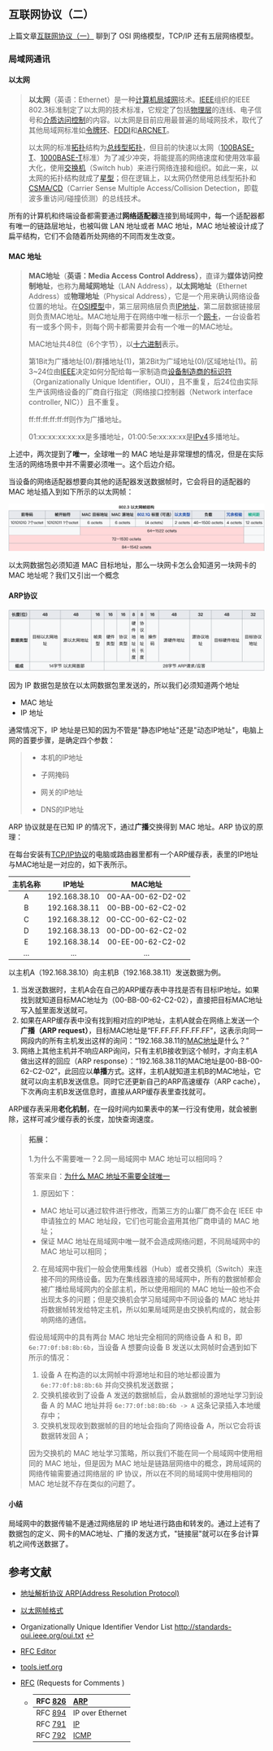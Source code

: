 ## 互联网协议（二）

上篇文章[互联网协议（一）](./2018-7-23-互联网协议1.md) 聊到了  OSI 网络模型，TCP/IP 还有五层网络模型。

### 局域网通讯

#### 以太网

> **以太网**（英语：Ethernet）是一种[计算机](https://zh.wikipedia.org/wiki/计算机)[局域网](https://zh.wikipedia.org/wiki/局域网)技术。[IEEE](https://zh.wikipedia.org/wiki/IEEE)组织的IEEE 802.3标准制定了以太网的技术标准，它规定了包括[物理层](https://zh.wikipedia.org/wiki/OSI模型)的连线、电子信号和[介质访问控制](https://zh.wikipedia.org/wiki/介质访问控制)的内容。以太网是目前应用最普遍的局域网技术，取代了其他局域网标准如[令牌环](https://zh.wikipedia.org/wiki/令牌环)、[FDDI](https://zh.wikipedia.org/wiki/FDDI)和[ARCNET](https://zh.wikipedia.org/w/index.php?title=ARCNET&action=edit&redlink=1)。
>
> 以太网的标准[拓扑](https://zh.wikipedia.org/wiki/網絡拓撲)结构为[总线型拓扑](https://zh.wikipedia.org/wiki/匯流排拓撲)，但目前的快速以太网（[100BASE-T](https://zh.wikipedia.org/w/index.php?title=100BASE-T&action=edit&redlink=1)、[1000BASE-T](https://zh.wikipedia.org/wiki/1000BASE-T)标准）为了减少冲突，将能提高的网络速度和使用效率最大化，使用[交换机](https://zh.wikipedia.org/wiki/網路交換器)（Switch hub）来进行网络连接和组织。如此一来，以太网的拓扑结构就成了[星型](https://zh.wikipedia.org/wiki/星型网)；但在逻辑上，以太网仍然使用总线型拓扑和[CSMA/CD](https://zh.wikipedia.org/wiki/CSMA/CD)（Carrier Sense Multiple Access/Collision Detection，即载波多重访问/碰撞侦测）的总线技术。

所有的计算机和终端设备都需要通过**网络适配器**连接到局域网中，每一个适配器都有唯一的链路层地址，也被叫做 LAN 地址或者 MAC 地址，MAC 地址被设计成了扁平结构，它们不会随着所处网络的不同而发生改变。

#### MAC 地址

> **MAC地址**（**英语：Media Access Control Address）**，直译为**媒体访问控制地址**，也称为**局域网地址**（LAN Address），**以太网地址**（Ethernet Address）或**物理地址**（Physical Address），它是一个用来确认网络设备位置的地址。在[OSI模型](https://zh.wikipedia.org/wiki/OSI模型)中，第三层网络层负责[IP地址](https://zh.wikipedia.org/wiki/IP地址)，第二层数据链接层则负责MAC地址。MAC地址用于在网络中唯一标示一个[网卡](https://zh.wikipedia.org/wiki/网卡)，一台设备若有一或多个网卡，则每个网卡都需要并会有一个唯一的MAC地址。
>
> MAC地址共48位（6个字节），以[十六进制](https://zh.wikipedia.org/wiki/十六進位)表示。
>
> 第1Bit为广播地址(0)/群播地址(1)，第2Bit为广域地址(0)/区域地址(1)。前3~24位由[IEEE](https://zh.wikipedia.org/wiki/IEEE)决定如何分配给每一家制造商[设备制造商的标识符](https://draveness.me/whys-the-design-non-unique-mac-address/#fn:2)（Organizationally Unique Identifier，OUI），且不重复，后24位由实际生产该网络设备的厂商自行指定（网络接口控制器（Network interface controller, NIC））且不重复。
>
> ff:ff:ff:ff:ff:ff则作为广播地址。
>
> 01:xx:xx:xx:xx:xx是多播地址，01:00:5e:xx:xx:xx是[IPv4](https://zh.wikipedia.org/wiki/IPv4)多播地址。

上述中，两次提到了**唯一**，全球唯一的 MAC 地址是非常理想的情况，但是在实际生活的网络场景中并不需要必须唯一。这个后边介绍。

当设备的网络适配器想要向其他的适配器发送数据帧时，它会将目的适配器的 MAC 地址插入到如下所示的以太网帧：

<img src="../assets/image-20201123162334414.png" alt="image-20201123162334414" style="zoom:50%;" />



以太网数据包必须知道 MAC 目标地址，那么一块网卡怎么会知道另一块网卡的 MAC 地址呢？我们又引出一个概念 

#### ARP协议

<img src="../assets/image-20201124110638547.png" alt="image-20201124110638547" style="zoom:50%;" />

因为 IP 数据包是放在以太网数据包里发送的，所以我们必须知道两个地址

- MAC 地址
- IP 地址

通常情况下，IP 地址是已知的因为不管是"静态IP地址"还是"动态IP地址"，电脑上网的首要步骤，是确定四个参数：

> - 本机的IP地址
> - 子网掩码
>
> - 网关的IP地址
>
> - DNS的IP地址

ARP 协议就是在已知 IP 的情况下，通过**广播**交换得到 MAC 地址。ARP 协议的原理：

在每台安装有[TCP/IP协议](https://zh.wikipedia.org/wiki/TCP/IP协议)的电脑或路由器里都有一个ARP缓存表，表里的IP地址与MAC地址是一对应的，如下表所示。

| 主机名称 |    IP地址     |      MAC地址      |
| :------: | :-----------: | :---------------: |
|    A     | 192.168.38.10 | 00-AA-00-62-D2-02 |
|    B     | 192.168.38.11 | 00-BB-00-62-C2-02 |
|    C     | 192.168.38.12 | 00-CC-00-62-C2-02 |
|    D     | 192.168.38.13 | 00-DD-00-62-C2-02 |
|    E     | 192.168.38.14 | 00-EE-00-62-C2-02 |
|   ...    |      ...      |        ...        |

以主机A（192.168.38.10）向主机B（192.168.38.11）发送数据为例。

1. 当发送数据时，主机A会在自己的ARP缓存表中寻找是否有目标IP地址。如果找到就知道目标MAC地址为（00-BB-00-62-C2-02），直接把目标MAC地址写入[帧](https://zh.wikipedia.org/wiki/訊框)里面发送就可。
2. 如果在ARP缓存表中没有找到相对应的IP地址，主机A就会在网络上发送一个**广播（ARP request）**，目标MAC地址是“FF.FF.FF.FF.FF.FF”，这表示向同一网段内的所有主机发出这样的询问：“192.168.38.11的[MAC地址](https://zh.wikipedia.org/wiki/MAC地址)是什么？”
3. 网络上其他主机并不响应ARP询问，只有主机B接收到这个帧时，才向主机A做出这样的回应（ARP response）：“192.168.38.11的MAC地址是00-BB-00-62-C2-02”，此回应以**单播**方式。这样，主机A就知道主机B的MAC地址，它就可以向主机B发送信息。同时它还更新自己的ARP高速缓存（ARP cache），下次再向主机B发送信息时，直接从ARP缓存表里查找就可。

ARP缓存表采用**老化机制**，在一段时间内如果表中的某一行没有使用，就会被删除，这样可减少缓存表的长度，加快查询速度。

> #### 拓展：
>
> 1.为什么不需要唯一？2.同一局域网中 MAC 地址可以相同吗？
>
> 答案来自：[为什么 MAC 地址不需要全球唯一](https://draveness.me/whys-the-design-non-unique-mac-address/)
>
> 1. 原因如下：
>
> - MAC 地址可以通过软件进行修改，而第三方的山寨厂商不会在 IEEE 中申请独立的 MAC 地址段，它们也可能会盗用其他厂商申请的 MAC 地址；
> - 保证 MAC 地址在局域网中唯一就不会造成网络问题，不同局域网中的 MAC 地址可以相同；
>
> 2. 在局域网中我们一般会使用集线器（Hub）或者交换机（Switch）来连接不同的网络设备。因为在集线器连接的局域网中，所有的数据帧都会被广播给局域网内的全部主机，所以使用相同的 MAC 地址一般也不会出现太多的问题；但是交换机会学习局域网中不同设备的 MAC 地址并将数据帧转发给特定主机，所以如果局域网是由交换机构成的，就会影响网络的通信。
>
> 假设局域网中的具有两台 MAC 地址完全相同的网络设备 A 和 B，即 `6e:77:0f:b8:8b:6b`，当设备 A 想要向设备 B 发送以太网帧时会遇到如下所示的情况：
>
> 1. 设备 A 在构造的以太网帧中将源地址和目的地址都设置为 `6e:77:0f:b8:8b:6b` 并向交换机发送数据；
> 2. 交换机接收到了设备 A 发送的数据帧后，会从数据帧的源地址学习到设备 A 的 MAC 地址并将 `6e:77:0f:b8:8b:6b -> A` 这条记录插入本地缓存中；
> 3. 交换机发现收到数据帧的目的地址会指向了网络设备 A，所以它会将该数据转发回 A；
>
> 因为交换机的 MAC 地址学习策略，所以我们不能在同一个局域网中使用相同的 MAC 地址，但是因为 MAC 地址是链路层网络中的概念，跨局域网的网络传输需要通过网络层的 IP 协议，所以在不同的局域网中使用相同的 MAC 地址就不存在类似的问题了。

#### 小结

局域网中的数据传输不是通过网络层的 IP 地址进行路由和转发的。通过上述有了数据包的定义、网卡的MAC地址、广播的发送方式，"链接层"就可以在多台计算机之间传送数据了。



## 参考文献

- [地址解析协议 ARP(Address Resolution Protocol)](https://zh.wikipedia.org/wiki/%E5%9C%B0%E5%9D%80%E8%A7%A3%E6%9E%90%E5%8D%8F%E8%AE%AE)
- [以太网帧格式](https://zh.wikipedia.org/wiki/%E4%BB%A5%E5%A4%AA%E7%BD%91%E5%B8%A7%E6%A0%BC%E5%BC%8F)
- Organizationally Unique Identifier Vendor List http://standards-oui.ieee.org/oui.txt [↩︎](https://draveness.me/whys-the-design-non-unique-mac-address/#fnref:2)
- [RFC Editor](https://www.rfc-editor.org/)
- [tools.ietf.org](https://tools.ietf.org/)

- [RFC](https://zh.wikipedia.org/wiki/RFC) (Requests for Comments )

  - | RFC [826](https://tools.ietf.org/html/rfc826) | [ARP](https://zh.wikipedia.org/wiki/ARP)     |
    | --------------------------------------------- | -------------------------------------------- |
    | RFC [894](https://tools.ietf.org/html/rfc894) | IP over Ethernet                             |
    | RFC [791](https://tools.ietf.org/html/rfc791) | [IP](https://zh.wikipedia.org/wiki/网际协议) |
    | RFC [792](https://tools.ietf.org/html/rfc792) | [ICMP](https://zh.wikipedia.org/wiki/ICMP)   |
